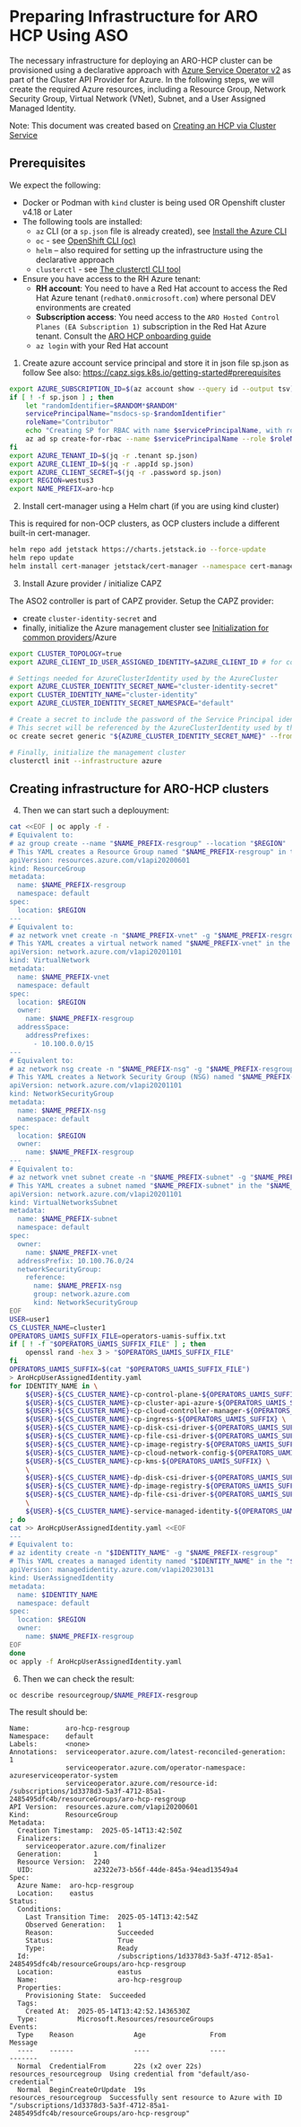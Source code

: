 # Preparing Infrastructure for ARO HCP Using ASO

The necessary infrastructure for deploying an ARO-HCP cluster can be provisioned using a declarative approach with [Azure Service Operator v2](https://azure.github.io/azure-service-operator/)
as part of the Cluster API Provider for Azure. In the following steps, we will create the required Azure resources,
including a Resource Group, Network Security Group, Virtual Network (VNet), Subnet, and a User Assigned Managed Identity.

Note: This document was created based on [Creating an HCP via Cluster Service](https://github.com/Azure/ARO-HCP/blob/main/cluster-service/cluster-creation.md)  

## Prerequisites

We expect the following:

* Docker or Podman with `kind` cluster is being used OR Openshift cluster v4.18 or Later  
* The following tools are installed:  
  * `az` CLI (or a `sp.json` file is already created), see [Install the Azure CLI](https://learn.microsoft.com/en-us/cli/azure/install-azure-cli?view=azure-cli-latest)
  * `oc` - see [OpenShift CLI (oc)](https://docs.redhat.com/en/documentation/openshift_container_platform/4.18/html/cli_tools/openshift-cli-oc)
  * `helm` – also required for setting up the infrastructure using the declarative approach
  * `clusterctl` - see [The clusterctl CLI tool](https://cluster-api-aws.sigs.k8s.io/getting-started#install-clusterctl)
* Ensure you have access to the RH Azure tenant:
  * **RH account**: You need to have a Red Hat account to access the Red Hat Azure tenant (`redhat0.onmicrosoft.com`) where personal DEV environments are created
  * **Subscription access**: You need access to the `ARO Hosted Control Planes (EA Subscription 1)` subscription in the Red Hat Azure tenant. Consult the [ARO HCP onboarding guide](https://docs.google.com/document/d/1KUZSLknIkSd6usFPe_OcEYWJyW6mFeotc2lIsLgE3JA/)
  * `az login` with your Red Hat account

1. Create azure account service principal and store it in json file sp.json as follow
See also: https://capz.sigs.k8s.io/getting-started#prerequisites
```bash
export AZURE_SUBSCRIPTION_ID=$(az account show --query id --output tsv)
if [ ! -f sp.json ] ; then
    let "randomIdentifier=$RANDOM*$RANDOM"
    servicePrincipalName="msdocs-sp-$randomIdentifier"
    roleName="Contributor"
    echo "Creating SP for RBAC with name $servicePrincipalName, with role $roleName and in scopes /subscriptions/$AZURE_SUBSCRIPTION_ID"
    az ad sp create-for-rbac --name $servicePrincipalName --role $roleName --scopes /subscriptions/$AZURE_SUBSCRIPTION_ID > sp.json
fi
export AZURE_TENANT_ID=$(jq -r .tenant sp.json)
export AZURE_CLIENT_ID=$(jq -r .appId sp.json)
export AZURE_CLIENT_SECRET=$(jq -r .password sp.json)
export REGION=westus3
export NAME_PREFIX=aro-hcp
```
2. Install cert-manager using a Helm chart (if you are using kind cluster)

This is required for non-OCP clusters, as OCP clusters include a different built-in cert-manager.
```bash
helm repo add jetstack https://charts.jetstack.io --force-update
helm repo update
helm install cert-manager jetstack/cert-manager --namespace cert-manager --create-namespace --set crds.enabled=true
```
3. Install Azure provider / initialize CAPZ

The ASO2 controller is part of CAPZ provider. Setup the CAPZ provider:
* create `cluster-identity-secret` and
* finally, initialize the Azure management cluster see [Initialization for common providers](https://cluster-api-aws.sigs.k8s.io/getting-started#initialize-the-management-cluster)/Azure
```bash
export CLUSTER_TOPOLOGY=true
export AZURE_CLIENT_ID_USER_ASSIGNED_IDENTITY=$AZURE_CLIENT_ID # for compatibility with CAPZ v1.16 templates

# Settings needed for AzureClusterIdentity used by the AzureCluster
export AZURE_CLUSTER_IDENTITY_SECRET_NAME="cluster-identity-secret"
export CLUSTER_IDENTITY_NAME="cluster-identity"
export AZURE_CLUSTER_IDENTITY_SECRET_NAMESPACE="default"

# Create a secret to include the password of the Service Principal identity created in Azure
# This secret will be referenced by the AzureClusterIdentity used by the AzureCluster
oc create secret generic "${AZURE_CLUSTER_IDENTITY_SECRET_NAME}" --from-literal=clientSecret="${AZURE_CLIENT_SECRET}" --namespace "${AZURE_CLUSTER_IDENTITY_SECRET_NAMESPACE}"

# Finally, initialize the management cluster
clusterctl init --infrastructure azure
```
## Creating infrastructure for ARO-HCP clusters
4. Then we can start such a deplouyment:
```bash
cat <<EOF | oc apply -f -
# Equivalent to:
# az group create --name "$NAME_PREFIX-resgroup" --location "$REGION"
# This YAML creates a Resource Group named "$NAME_PREFIX-resgroup" in the specified Azure region "$REGION".
apiVersion: resources.azure.com/v1api20200601
kind: ResourceGroup
metadata:
  name: $NAME_PREFIX-resgroup
  namespace: default
spec:
  location: $REGION
---
# Equivalent to:
# az network vnet create -n "$NAME_PREFIX-vnet" -g "$NAME_PREFIX-resgroup"
# This YAML creates a virtual network named "$NAME_PREFIX-vnet" in the "$NAME_PREFIX-resgroup" resource group.
apiVersion: network.azure.com/v1api20201101
kind: VirtualNetwork
metadata:
  name: $NAME_PREFIX-vnet
  namespace: default
spec:
  location: $REGION
  owner:
    name: $NAME_PREFIX-resgroup
  addressSpace:
    addressPrefixes:
      - 10.100.0.0/15
---
# Equivalent to:
# az network nsg create -n "$NAME_PREFIX-nsg" -g "$NAME_PREFIX-resgroup"
# This YAML creates a Network Security Group (NSG) named "$NAME_PREFIX-nsg" in the "${NAME_PREFIX}-resgroup" resource group.
apiVersion: network.azure.com/v1api20201101
kind: NetworkSecurityGroup
metadata:
  name: $NAME_PREFIX-nsg
  namespace: default
spec:
  location: $REGION
  owner:
    name: $NAME_PREFIX-resgroup
---
# Equivalent to:
# az network vnet subnet create -n "$NAME_PREFIX-subnet" -g "$NAME_PREFIX-resgroup" --vnet-name "$NAME_PREFIX-vnet" --network-security-group "$NAME_PREFIX-nsg"
# This YAML creates a subnet named "$NAME_PREFIX-subnet" in the "$NAME_PREFIX-vnet" virtual network and associates it with the "$NAME_PREFIX-nsg" Network Security Group.
apiVersion: network.azure.com/v1api20201101
kind: VirtualNetworksSubnet
metadata:
  name: $NAME_PREFIX-subnet
  namespace: default
spec:
  owner:
    name: $NAME_PREFIX-vnet
  addressPrefix: 10.100.76.0/24
  networkSecurityGroup: 
    reference:
      name: $NAME_PREFIX-nsg
      group: network.azure.com
      kind: NetworkSecurityGroup
EOF
USER=user1
CS_CLUSTER_NAME=cluster1
OPERATORS_UAMIS_SUFFIX_FILE=operators-uamis-suffix.txt
if [ ! -f "$OPERATORS_UAMIS_SUFFIX_FILE" ] ; then
    openssl rand -hex 3 > "$OPERATORS_UAMIS_SUFFIX_FILE"
fi
OPERATORS_UAMIS_SUFFIX=$(cat "$OPERATORS_UAMIS_SUFFIX_FILE")
> AroHcpUserAssignedIdentity.yaml
for IDENTITY_NAME in \
    ${USER}-${CS_CLUSTER_NAME}-cp-control-plane-${OPERATORS_UAMIS_SUFFIX} \
    ${USER}-${CS_CLUSTER_NAME}-cp-cluster-api-azure-${OPERATORS_UAMIS_SUFFIX} \
    ${USER}-${CS_CLUSTER_NAME}-cp-cloud-controller-manager-${OPERATORS_UAMIS_SUFFIX} \
    ${USER}-${CS_CLUSTER_NAME}-cp-ingress-${OPERATORS_UAMIS_SUFFIX} \
    ${USER}-${CS_CLUSTER_NAME}-cp-disk-csi-driver-${OPERATORS_UAMIS_SUFFIX} \
    ${USER}-${CS_CLUSTER_NAME}-cp-file-csi-driver-${OPERATORS_UAMIS_SUFFIX} \
    ${USER}-${CS_CLUSTER_NAME}-cp-image-registry-${OPERATORS_UAMIS_SUFFIX} \
    ${USER}-${CS_CLUSTER_NAME}-cp-cloud-network-config-${OPERATORS_UAMIS_SUFFIX} \
    ${USER}-${CS_CLUSTER_NAME}-cp-kms-${OPERATORS_UAMIS_SUFFIX} \
    \
    ${USER}-${CS_CLUSTER_NAME}-dp-disk-csi-driver-${OPERATORS_UAMIS_SUFFIX} \
    ${USER}-${CS_CLUSTER_NAME}-dp-image-registry-${OPERATORS_UAMIS_SUFFIX} \
    ${USER}-${CS_CLUSTER_NAME}-dp-file-csi-driver-${OPERATORS_UAMIS_SUFFIX} \
    \
    ${USER}-${CS_CLUSTER_NAME}-service-managed-identity-${OPERATORS_UAMIS_SUFFIX} \
; do 
cat >> AroHcpUserAssignedIdentity.yaml <<EOF
---
# Equivalent to:
# az identity create -n "$IDENTITY_NAME" -g "$NAME_PREFIX-resgroup"
# This YAML creates a managed identity named "$IDENTITY_NAME" in the "$NAME_PREFIX-resgroup" resource group.
apiVersion: managedidentity.azure.com/v1api20230131
kind: UserAssignedIdentity
metadata:
  name: $IDENTITY_NAME
  namespace: default
spec:
  location: $REGION
  owner:
    name: $NAME_PREFIX-resgroup
EOF
done
oc apply -f AroHcpUserAssignedIdentity.yaml
```
6. Then we can check the result:
```bash
oc describe resourcegroup/$NAME_PREFIX-resgroup
```
The result should be:
```
Name:         aro-hcp-resgroup
Namespace:    default
Labels:       <none>
Annotations:  serviceoperator.azure.com/latest-reconciled-generation: 1
              serviceoperator.azure.com/operator-namespace: azureserviceoperator-system
              serviceoperator.azure.com/resource-id: /subscriptions/1d3378d3-5a3f-4712-85a1-2485495dfc4b/resourceGroups/aro-hcp-resgroup
API Version:  resources.azure.com/v1api20200601
Kind:         ResourceGroup
Metadata:
  Creation Timestamp:  2025-05-14T13:42:50Z
  Finalizers:
    serviceoperator.azure.com/finalizer
  Generation:        1
  Resource Version:  2240
  UID:               a2322e73-b56f-44de-845a-94ead13549a4
Spec:
  Azure Name:  aro-hcp-resgroup
  Location:    eastus
Status:
  Conditions:
    Last Transition Time:  2025-05-14T13:42:54Z
    Observed Generation:   1
    Reason:                Succeeded
    Status:                True
    Type:                  Ready
  Id:                      /subscriptions/1d3378d3-5a3f-4712-85a1-2485495dfc4b/resourceGroups/aro-hcp-resgroup
  Location:                eastus
  Name:                    aro-hcp-resgroup
  Properties:
    Provisioning State:  Succeeded
  Tags:
    Created At:  2025-05-14T13:42:52.1436530Z
  Type:          Microsoft.Resources/resourceGroups
Events:
  Type    Reason               Age                From                     Message
  ----    ------               ----               ----                     -------
  Normal  CredentialFrom       22s (x2 over 22s)  resources_resourcegroup  Using credential from "default/aso-credential"
  Normal  BeginCreateOrUpdate  19s                resources_resourcegroup  Successfully sent resource to Azure with ID "/subscriptions/1d3378d3-5a3f-4712-85a1-2485495dfc4b/resourceGroups/aro-hcp-resgroup"
```

